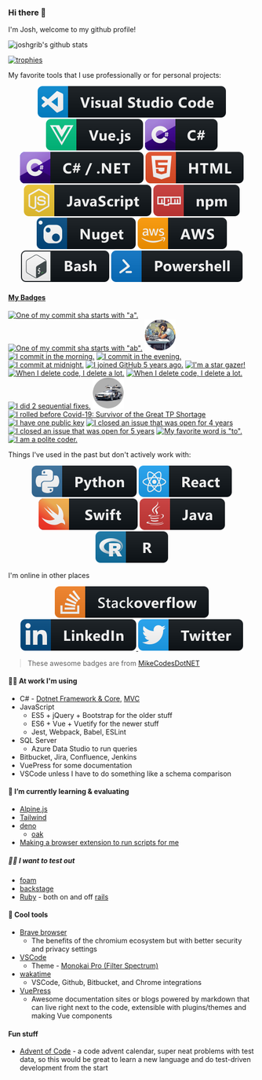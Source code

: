 ### Hi there 👋

I'm Josh, welcome to my github profile!

![joshgrib's github stats](https://github-readme-stats.vercel.app/api?username=joshgrib&count_private=true&show_icons=true&theme=vision-friendly-dark)

[![trophies](https://github-profile-trophy.vercel.app/?username=joshgrib&theme=juicyfresh)](https://github.com/ryo-ma/github-profile-trophy)

My favorite tools that I use professionally or for personal projects:
<p align="center">
    <img src="https://raw.githubusercontent.com/MikeCodesDotNET/ColoredBadges/master/svg/dev/tools/visualstudio_code.svg" alt="VS Code Badge">
    <img src="https://raw.githubusercontent.com/MikeCodesDotNET/ColoredBadges/master/svg/dev/frameworks/vue.svg" alt="Vue.js Badge">
    <img src="https://raw.githubusercontent.com/MikeCodesDotNET/ColoredBadges/master/svg/dev/languages/csharp.svg" alt="C# Badge">
    <img src="https://raw.githubusercontent.com/MikeCodesDotNET/ColoredBadges/master/svg/dev/languages/csharp_dotnet.svg" alt="C# .NET Badge">
    <img src="https://raw.githubusercontent.com/MikeCodesDotNET/ColoredBadges/master/svg/dev/languages/html.svg" alt="THML Badge">
    <img src="https://raw.githubusercontent.com/MikeCodesDotNET/ColoredBadges/master/svg/dev/languages/js.svg" alt="JavaScript Badge">
    <img src="https://raw.githubusercontent.com/MikeCodesDotNET/ColoredBadges/master/svg/dev/services/npm.svg" alt="NPM Badge">
    <img src="https://raw.githubusercontent.com/MikeCodesDotNET/ColoredBadges/master/svg/dev/services/nuget.svg" alt="Nuget Badge">
    <img src="https://raw.githubusercontent.com/MikeCodesDotNET/ColoredBadges/master/svg/dev/services/aws.svg" alt="AWS Badge">
    <img src="https://raw.githubusercontent.com/MikeCodesDotNET/ColoredBadges/master/svg/dev/tools/bash.svg" alt="Bash Badge">
    <img src="https://raw.githubusercontent.com/MikeCodesDotNET/ColoredBadges/master/svg/dev/tools/powershell.svg" alt="Powershell Badge">
</p>

<!-- my-badges start -->
<h4><a href="https://github.com/my-badges/my-badges">My Badges</a></h4>

<a href="my-badges/a-commit.md"><img src="https://github.com/my-badges/my-badges/blob/master/src/all-badges/abc-commit/a-commit.png?raw=true" alt="One of my commit sha starts with &quot;a&quot;." title="One of my commit sha starts with &quot;a&quot;." width="64"></a>
<a href="my-badges/ab-commit.md"><img src="https://github.com/my-badges/my-badges/blob/master/src/all-badges/abc-commit/ab-commit.png?raw=true" alt="One of my commit sha starts with &quot;ab&quot;." title="One of my commit sha starts with &quot;ab&quot;." width="64"></a>
<a href="my-badges/sleepy-coder.md"><img src="https://github.com/my-badges/my-badges/blob/master/src/all-badges/time-of-commit/sleepy-coder.png?raw=true" alt="I am a sleepy coder." title="I am a sleepy coder." width="64"></a>
<a href="my-badges/morning-commits.md"><img src="https://github.com/my-badges/my-badges/blob/master/src/all-badges/time-of-commit/morning-commits.png?raw=true" alt="I commit in the morning." title="I commit in the morning." width="64"></a>
<a href="my-badges/evening-commits.md"><img src="https://github.com/my-badges/my-badges/blob/master/src/all-badges/time-of-commit/evening-commits.png?raw=true" alt="I commit in the evening." title="I commit in the evening." width="64"></a>
<a href="my-badges/midnight-commits.md"><img src="https://github.com/my-badges/my-badges/blob/master/src/all-badges/time-of-commit/midnight-commits.png?raw=true" alt="I commit at midnight." title="I commit at midnight." width="64"></a>
<a href="my-badges/github-anniversary-5.md"><img src="https://github.com/my-badges/my-badges/blob/master/src/all-badges/github-anniversary/github-anniversary-5.png?raw=true" alt="I joined GitHub 5 years ago." title="I joined GitHub 5 years ago." width="64"></a>
<a href="my-badges/star-gazer.md"><img src="https://github.com/my-badges/my-badges/blob/master/src/all-badges/star-gazer/star-gazer.png?raw=true" alt="I&apos;m a star gazer!" title="I&apos;m a star gazer!" width="64"></a>
<a href="my-badges/mass-delete-commit.md"><img src="https://github.com/my-badges/my-badges/blob/master/src/all-badges/mass-delete-commit/mass-delete-commit.png?raw=true" alt="When I delete code, I delete a lot." title="When I delete code, I delete a lot." width="64"></a>
<a href="my-badges/mass-delete-commit-10k.md"><img src="https://github.com/my-badges/my-badges/blob/master/src/all-badges/mass-delete-commit/mass-delete-commit-10k.png?raw=true" alt="When I delete code, I delete a lot." title="When I delete code, I delete a lot." width="64"></a>
<a href="my-badges/fix-2.md"><img src="https://github.com/my-badges/my-badges/blob/master/src/all-badges/fix-commit/fix-2.png?raw=true" alt="I did 2 sequential fixes." title="I did 2 sequential fixes." width="64"></a>
<a href="my-badges/delorean.md"><img src="https://github.com/my-badges/my-badges/blob/master/src/all-badges/delorean/delorean.png?raw=true" alt="I committed on the day Doctor Emmett Brown invented the flux capacitor!" title="I committed on the day Doctor Emmett Brown invented the flux capacitor!" width="64"></a>
<a href="my-badges/covid-19.md"><img src="https://github.com/my-badges/my-badges/blob/master/src/all-badges/covid-19/covid-19.png?raw=true" alt="I rolled before Covid-19: Survivor of the Great TP Shortage" title="I rolled before Covid-19: Survivor of the Great TP Shortage" width="64"></a>
<a href="my-badges/public-keys-1.md"><img src="https://github.com/my-badges/my-badges/blob/master/src/all-badges/public-keys/public-keys-1.png?raw=true" alt="I have one public key" title="I have one public key" width="64"></a>
<a href="my-badges/old-issue-4.md"><img src="https://github.com/my-badges/my-badges/blob/master/src/all-badges/old-issue/old-issue-4.png?raw=true" alt="I closed an issue that was open for 4 years" title="I closed an issue that was open for 4 years" width="64"></a>
<a href="my-badges/old-issue-5.md"><img src="https://github.com/my-badges/my-badges/blob/master/src/all-badges/old-issue/old-issue-5.png?raw=true" alt="I closed an issue that was open for 5 years" title="I closed an issue that was open for 5 years" width="64"></a>
<a href="my-badges/favorite-word.md"><img src="https://github.com/my-badges/my-badges/blob/master/src/all-badges/favorite-word/favorite-word.png?raw=true" alt="My favorite word is &quot;to&quot;." title="My favorite word is &quot;to&quot;." width="64"></a>
<a href="my-badges/polite-coder.md"><img src="https://github.com/my-badges/my-badges/blob/master/src/all-badges/polite-coder/polite-coder.png?raw=true" alt="I am a polite coder." title="I am a polite coder." width="64"></a>
<!-- my-badges end -->

Things I've used in the past but don't actively work with:
<p align="center">
    <img src="https://raw.githubusercontent.com/MikeCodesDotNET/ColoredBadges/master/svg/dev/languages/python.svg" alt="Python Badge">
    <img src="https://raw.githubusercontent.com/MikeCodesDotNET/ColoredBadges/master/svg/dev/frameworks/react.svg" alt="React badge">
    <img src="https://raw.githubusercontent.com/MikeCodesDotNET/ColoredBadges/master/svg/dev/languages/swift.svg" alt="Swift Badge">
    <img src="https://raw.githubusercontent.com/MikeCodesDotNET/ColoredBadges/master/svg/dev/languages/java.svg" alt="Java Badge">
    <img src="https://raw.githubusercontent.com/MikeCodesDotNET/ColoredBadges/master/svg/dev/languages/r.svg" alt="R Badge">
</p>

I'm online in other places
<p align="center">
    <a href="https://stackoverflow.com/users/6046312/josh-g">
        <img src="https://raw.githubusercontent.com/MikeCodesDotNET/ColoredBadges/master/svg/social/stackoverflow.svg" alt="StackOverflow Badge">
    </a>
    <a href="https://www.linkedin.com/in/joshgrib">
        <img src="https://raw.githubusercontent.com/MikeCodesDotNET/ColoredBadges/master/svg/social/linkedin.svg" alt="LinkedIn Badge">
    </a>
    <a href="https://twitter.com/joshgrib">
        <img src="https://raw.githubusercontent.com/MikeCodesDotNET/ColoredBadges/master/svg/social/twitter.svg" alt="Twitter Badge">
    </a>
</p>

> These awesome badges are from [MikeCodesDotNET](https://github.com/MikeCodesDotNET/ColoredBadges)

#### 👨‍💻 At work I'm using

* C# - [Dotnet Framework & Core](https://dotnet.microsoft.com), [MVC](https://docs.microsoft.com/en-us/aspnet/core/mvc/overview?view=aspnetcore-3.1)
* JavaScript
    * ES5 + jQuery + Bootstrap for the older stuff
    * ES6 + Vue + Vuetify for the newer stuff
    * Jest, Webpack, Babel, ESLint
* SQL Server
    * Azure Data Studio to run queries
* Bitbucket, Jira, Confluence, Jenkins
* VuePress for some documentation
* VSCode unless I have to do something like a schema comparison

#### 🌱 I’m currently learning & evaluating

* [Alpine.js](https://github.com/alpinejs/alpine)
* [Tailwind](https://tailwindcss.com/)
* [deno](https://deno.land/)
    * [oak](https://github.com/oakserver/oak)
* [Making a browser extension to run scripts for me](https://github.com/joshgrib/browser-ext)

##### 👨‍🔬 I want to test out

* [foam](https://github.com/foambubble/foam-template)
* [backstage](https://github.com/spotify/backstage)
* [Ruby](https://www.ruby-lang.org/en/) - both on and off [rails](https://rubyonrails.org/)

#### 🔧 Cool tools

* [Brave browser](https://brave.com/)
    * The benefits of the chromium ecosystem but with better security and privacy settings
* [VSCode](https://code.visualstudio.com/)
    * Theme - [Monokai Pro (Filter Spectrum)](https://monokai.pro/vscode)
* [wakatime](https://wakatime.com/)
    * VSCode, Github, Bitbucket, and Chrome integrations
* [VuePress](https://vuepress.vuejs.org/)
    * Awesome documentation sites or blogs powered by markdown that can live right next to the code, extensible with plugins/themes and making Vue components
    
#### Fun stuff

* [Advent of Code](https://adventofcode.com/) - a code advent calendar, super neat problems with test data, so this would be great to learn a new language and do test-driven development from the start

<!--
#### ⏳ In the past I've used

> This list is ordered from most to least comfortable with, for technologies I have used in the past for school or personal projects, but they're not what I typically reach for now when I have a small project

* Python
    * Flask
* React
* MongoDB
* 

#### ✨ Cool things I've found

-->
